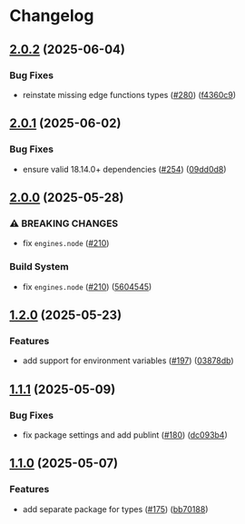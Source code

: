 # Changelog

## [2.0.2](https://github.com/netlify/primitives/compare/types-v2.0.1...types-v2.0.2) (2025-06-04)


### Bug Fixes

* reinstate missing edge functions types ([#280](https://github.com/netlify/primitives/issues/280)) ([f4360c9](https://github.com/netlify/primitives/commit/f4360c955812e7b96dfb1b0f8112d70496488ee2))

## [2.0.1](https://github.com/netlify/primitives/compare/types-v2.0.0...types-v2.0.1) (2025-06-02)


### Bug Fixes

* ensure valid 18.14.0+ dependencies ([#254](https://github.com/netlify/primitives/issues/254)) ([09dd0d8](https://github.com/netlify/primitives/commit/09dd0d8e1ab0c028eee8715b05307d8961b28463))

## [2.0.0](https://github.com/netlify/primitives/compare/types-v1.2.0...types-v2.0.0) (2025-05-28)


### ⚠ BREAKING CHANGES

* fix `engines.node` ([#210](https://github.com/netlify/primitives/issues/210))

### Build System

* fix `engines.node` ([#210](https://github.com/netlify/primitives/issues/210)) ([5604545](https://github.com/netlify/primitives/commit/56045450d0f6c24988a8956c1946209bda4502bc))

## [1.2.0](https://github.com/netlify/primitives/compare/types-v1.1.1...types-v1.2.0) (2025-05-23)


### Features

* add support for environment variables ([#197](https://github.com/netlify/primitives/issues/197)) ([03878db](https://github.com/netlify/primitives/commit/03878dbfff4e7e379b9d3e4fb6d9d783e66cc2af))

## [1.1.1](https://github.com/netlify/primitives/compare/types-v1.1.0...types-v1.1.1) (2025-05-09)


### Bug Fixes

* fix package settings and add publint ([#180](https://github.com/netlify/primitives/issues/180)) ([dc093b4](https://github.com/netlify/primitives/commit/dc093b4bece80c79b73981602033e60497f87aa4))

## [1.1.0](https://github.com/netlify/primitives/compare/types-v1.0.0...types-v1.1.0) (2025-05-07)


### Features

* add separate package for types ([#175](https://github.com/netlify/primitives/issues/175)) ([bb70188](https://github.com/netlify/primitives/commit/bb7018856ebda7a52ccff291cb306478e2853468))
